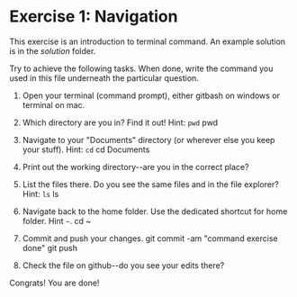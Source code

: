 # Exercise 1: Navigation

This exercise is an introduction to terminal command.
An example solution is in the _solution_ folder.

Try to achieve the following tasks.  When done, write the command you
used in this file underneath the particular question.

1. Open your terminal (command prompt), either gitbash on windows or
   terminal on mac.
   
2. Which directory are you in?  Find it out!  Hint: `pwd`
pwd
3. Navigate to your "Documents" directory (or wherever else you keep
   your stuff).  Hint: `cd`
   cd Documents
4. Print out the working directory--are you in the correct place?

5. List the files there.  Do you see the same files and in the file
   explorer?  Hint: `ls`
ls
6. Navigate back to the home folder.  Use the dedicated shortcut for
   home folder.  Hint `~`.
cd ~
7. Commit and push your changes.
git commit -am "command exercise done"
git push
8. Check the file on github--do you see your edits there?

Congrats!  You are done!

